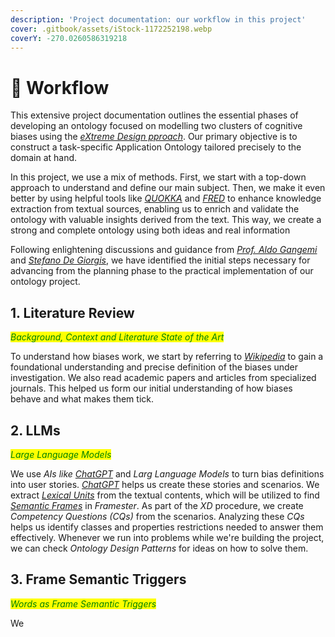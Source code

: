 ```yaml
---
description: 'Project documentation: our workflow in this project'
cover: .gitbook/assets/iStock-1172252198.webp
coverY: -270.0260586319218
---
```


# 🧗 Workflow

This extensive project documentation outlines the essential phases of developing an ontology focused on modelling two clusters of cognitive biases using the [_eXtreme Design pproach_](extreme-design-workflow.md). Our primary objective is to construct a task-specific Application Ontology tailored precisely to the domain at hand.

In this project, we use a mix of methods. First, we start with a top-down approach to understand and define our main subject. Then, we make it even better by using helpful tools like [_QUOKKA_](tools.md) and [_FRED_](tools.md) to enhance knowledge extraction from textual sources, enabling us to enrich and validate the ontology with valuable insights derived from the text. This way, we create a strong and complete ontology using both ideas and real information

Following enlightening discussions and guidance from [_Prof. Aldo Gangemi_](https://www.unibo.it/sitoweb/aldo.gangemi/en) and [_Stefano De Giorgis_](https://www.unibo.it/sitoweb/stefano.degiorgis2/en), we have identified the initial steps necessary for advancing from the planning phase to the practical implementation of our ontology project.

## 1. Literature Review

_<mark style="color:green;">Background, Context and Literature State of the Art</mark>_&#x20;

To understand how biases work, we start by referring to [_Wikipedia_](https://www.wikipedia.org/) to gain a foundational understanding and precise definition of the biases under investigation. We also read academic papers and articles from specialized journals. This helped us form our initial understanding of how biases behave and what makes them tick.

## 2. LLMs

_<mark style="color:green;">Large Language Models</mark>_

We use _AIs like_ [_ChatGPT_](https://chat.openai.com/) and _Larg Language Models_ to turn bias definitions into user stories. [_ChatGPT_](https://chat.openai.com/) helps us create these stories and scenarios. We extract [_Lexical Units_](glossary.md#lexical-units) from the textual contents, which will be utilized to find [_Semantic Frames_](glossary.md#frame-semantics) in _Framester_. As part of the _XD_ procedure, we create _Competency Questions (CQs)_ from the scenarios. Analyzing these _CQs_ helps us identify classes and properties restrictions needed to answer them effectively. Whenever we run into problems while we're building the project, we can check _Ontology Design Patterns_ for ideas on how to solve them.

## 3. Frame Semantic Triggers

_<mark style="color:green;">Words as Frame Semantic Triggers</mark>_

We



